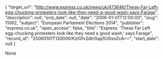 {
  "target_url": "http://www.express.co.uk/news/uk/473646/These-Far-Left-egg-chucking-protesters-look-like-they-need-a-good-wash-says-Farage", 
  "description": null, 
  "end_date": null, 
  "date": "2006-01-01T12:00:00", 
  "slug": 11082, 
  "subject": "European Parliament Elections 2014", 
  "publisher": "express.co.uk", 
  "open_access": false, 
  "title": "Express: 'These Far Left egg-chucking protesters look like they need a good wash,' says Farage", 
  "record_id": "20060101T120000/KzlGfv2dtn5qq1U0ixsZcA==", 
  "start_date": null
}

None